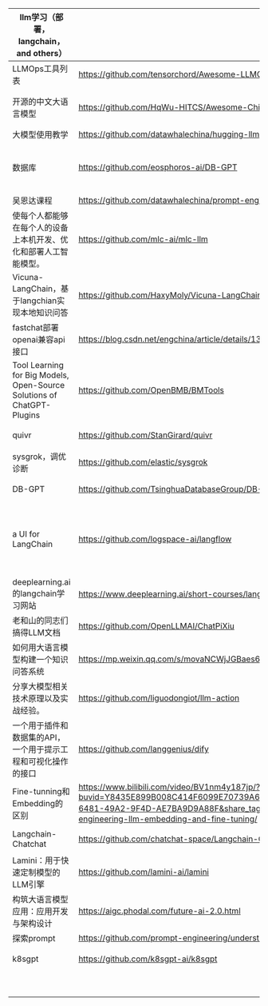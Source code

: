 | llm学习（部署，langchain，and others）            | 学习地址 | 类型 |
|--------------------------------|------|------|
| LLMOps工具列表 |  https://github.com/tensorchord/Awesome-LLMOps  |  部署微调等  | 
| 开源的中文大语言模型 | https://github.com/HqWu-HITCS/Awesome-Chinese-LLM   | 部署和一些垂直应用  | 
| 大模型使用教学 |  https://github.com/datawhalechina/hugging-llm  |  上手实践  | 
| 数据库 |  https://github.com/eosphoros-ai/DB-GPT  |  垂直应用，本地数据库的隐私问答  | 
| 吴恩达课程  |  https://github.com/datawhalechina/prompt-engineering-for-developers  | 上手实践  | 
| 使每个人都能够在每个人的设备上本机开发、优化和部署人工智能模型。 |  https://github.com/mlc-ai/mlc-llm  |  部署微调等，可在移动设备上部署 | 
| Vicuna-LangChain，基于langchian实现本地知识问答 |  https://github.com/HaxyMoly/Vicuna-LangChain  |  垂直应用，问答 | 
| fastchat部署openai兼容api接口  |  https://blog.csdn.net/engchina/article/details/131677873  | 部署  | 
| Tool Learning for Big Models, Open-Source Solutions of ChatGPT-Plugins |  https://github.com/OpenBMB/BMTools  |  垂直应用，用大模型生产tool | 
| quivr |  https://github.com/StanGirard/quivr  |  垂直应用，问答 | 
| sysgrok，调优诊断  |  https://github.com/elastic/sysgrok  | 垂直应用，调优  | 
| DB-GPT |  https://github.com/TsinghuaDatabaseGroup/DB-GPT  |  垂直应用，运维 | 
| a UI for LangChain  |  https://github.com/logspace-ai/langflow  | 垂直应用，在langchain的基础上做可视化开发  | 
|deeplearning.ai的langchain学习网站  |  https://www.deeplearning.ai/short-courses/langchain-chat-with-your-data/?utm_campaign=langchain-launch&utm_medium=ema  | 上手实践  | 
|老和山的同志们搞得LLM文档  |   https://github.com/OpenLLMAI/ChatPiXiu  |  微调embeding | 
|如何用大语言模型构建一个知识问答系统  |  https://mp.weixin.qq.com/s/movaNCWjJGBaes6KxhpYpg  | 垂直应用，问答  | 
| 分享大模型相关技术原理以及实战经验。 |  https://github.com/liguodongiot/llm-action  |  上手实践 | 
|一个用于插件和数据集的API，一个用于提示工程和可视化操作的接口  | https://github.com/langgenius/dify   |  更像是一个开发平台 | 
| Fine-tunning和Embedding的区别 | https://www.bilibili.com/video/BV1nm4y187jp/?buvid=Y8435E899B008C414F6099E70739A61B9905&is_story_h5=false&mid=AhrVIOV3%2BaVZYbLOsCzB8A%3D%3D&p=1&plat_id=114&share_from=ugc&share_plat=ios&share_session_id=2A2A2608-6481-49A2-9F4D-AE7BA9D9A88F&share_tag=s_i&unique_k=hzP0YSU&up_id=2031846058&vd_source=3db8d59e474aec14fd2147ee171becfa；https://www.promptengineering.org/master-prompt-engineering-llm-embedding-and-fine-tuning/   |  资料学习 | 
| Langchain-Chatchat |  https://github.com/chatchat-space/Langchain-Chatchat  | 垂直应用，问答  | 
| Lamini：用于快速定制模型的LLM引擎 | https://github.com/lamini-ai/lamini   | 快速微调小模型  | 
| 构筑大语言模型应用：应用开发与架构设计 |  https://aigc.phodal.com/future-ai-2.0.html  | 开发实践  | 
| 探索prompt |  https://github.com/prompt-engineering/understand-prompt  | 上手实践  | 
| k8sgpt  |   https://github.com/k8sgpt-ai/k8sgpt | 垂直应用，运维  | 
|  |    |   | 
|  |    |   | 
|  |    |   | 
|  |    |   | 
|  |    |   | 
|  |    |   | 
|  |    |   | 
|  |    |   | 
